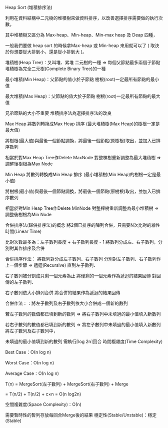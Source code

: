 Heap Sort (堆積排序法)

利用在資料結構中二元樹的堆積樹來做資料排序，以改善選擇排序需要做的執行次數。

其中堆積樹又區分為 Max-heap、Min-heap、Min-max heap 及 Deap 四種，

一般我們要做 heap sort 的時候拿Max-heap 或 Min-heap 來用就可以了 ( 取決於你想要從大排到小，還是從小排到大 )。

堆積樹(Heap Tree)：又叫堆、累堆 二元樹的一種 ⇒ 每個父節點最多兩個子節點 堆積樹為完全二元樹(Complete Binary Tree)的一種 

最小堆積(Min Heap)：父節點的值小於子節點 樹根(root)一定最所有節點的最小值

最大堆積(Max Heap)：父節點的值大於子節點 樹根(root)一定最所有節點的最大值 

兄弟節點的大小不重要 堆積排序法為選擇排序法的改良

Max Heap 將數列轉換成Max Heap 排序 (最大堆積樹(Max Heap)的樹根一定是最大值) 

將樹根(最大值)與最後一個節點調換，將最後一個節點(原樹根)取出，並加入已排序數列 

相當於對Max Heap Tree作Delete MaxNode 對整棵樹重新調整為最大堆積樹 ⇒ 調整後樹根為Max Node

Min Heap 將數列轉換成Min Heap 排序 (最小堆積樹(Min Heap)的樹根一定是最小值) 

將樹根(最小值)與最後一個節點調換，將最後一個節點(原樹根)取出，並加入已排序數列 

相當於對Min Heap Tree作Delete MinNode 對整棵樹重新調整為最小堆積樹 ⇒ 調整後樹根為Min Node

合併排序法(歸併排序法)的概念 將2個已排序的陣列合併，只需要N次比對的線性時間(Linear Time) 

比對次數最多為：左子數列長度 + 右子數列長度 - 1 將數列分成左、右子數列，分別對其作排序及合併 

合併排序作法： 將數列對分成左子數列、右子數列 分別對左子數列、右子數列作上一個步驟 ⇒ 遞迴(Recursive) 直到左子數列、

右子數列被分割成只剩一個元素為止 將僅剩的一個元素作為遞迴的結果回傳 對回傳的左子數列、

右子數列依大小排列合併 將合併的結果作為遞迴的結果回傳 

合併作法：：將左子數列及右子數列依大小合併成一個新的數列

若左子數列的數值都已填到新的數列 ⇒ 將右子數列中未填過的最小值填入新數列

若右子數列的數值都已填到新的數列 ⇒ 將左子數列中未填過的最小值填入新數列 將左子數列及右子數列中，

未填過的最小值填到新的數列 需執行⌈log 2n⌉回合 時間複雜度(Time Complexity)

Best Case：Ο(n log n)

Worst Case：Ο(n log n)

Average Case：Ο(n log n)

T(n) = MergeSort(左子數列) + MergeSort(右子數列) + Merge

 = T(n/2) + T(n/2) + c×n = O(n log2n)
 
空間複雜度(Space Complexity)：Ο(n)

需要暫時性的暫列存放每回合Merge後的結果 穩定性(Stable/Unstable)：穩定(Stable)
